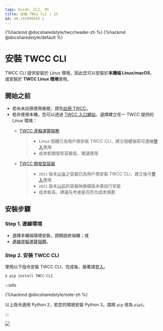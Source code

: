 ```yaml
---
tags: Guide, CLI, ZH
title: 安裝 TWCC CLI | zh
GA: UA-155999456-1
---
```


{%hackmd @docsharedstyle/twccheader-zh %}
{%hackmd @docsharedstyle/default %}

# 安裝 TWCC CLI

TWCC CLI 提供安裝於 Linux 環境，因此您可以安裝於**本機端 Linux/macOS**，或安裝於 **TWCC Linux 環境**使用。 

## 開始之前

- 若尚未註冊使用帳號，請先[註冊 TWCC](https://www.twcc.ai/)。
- 若非使用本機，您可以透過 [TWCC 入口網站](https://www.twcc.ai/)，選擇建立任一 TWCC 提供的 Linux 環境：
    - [<ins>TWCC 虛擬運算服務</ins>](https://man.twcc.ai/@twccdocs/doc-vcs-main-zh/https%3A%2F%2Fman.twcc.ai%2F%40twccdocs%2Fguide-vcs-create-zh)
      > - Linux 個體已為用戶預安裝 TWCC CLI，建立個體後即可連線[登入](https://man.twcc.ai/@twccdocs/guide-cli-signin-zh)使用
      > - 成本較開發型容器低，建議使用

    - [<ins>TWCC 開發型容器</ins>](https://man.twcc.ai/@twccdocs/doc-ccs-main-zh/%2F%40twccdocs%2Fguide-ccs-create-zh)
        > - `2021` 版本<ins>以後</ins>之容器已為用戶預安裝 TWCC CLI，建立後可[登入](https://man.twcc.ai/@twccdocs/guide-cli-signin-zh)使用
        > - `2021` 版本<ins>以前</ins>的容器映像檔版本需自行安裝
        > - 成本較高，建議先考慮是否符合成本規劃 

## 安裝步驟

### Step 1. 連線環境

- 選擇本機端環境安裝，請開啟終端機；或
- [連線虛擬運算個體](https://man.twcc.ai/@twccdocs/doc-vcs-main-zh/https%3A%2F%2Fman.twcc.ai%2F%40twccdocs%2Fvcs-guide-connect-to-linux-from-windows-zh)。


### Step 2. 安裝 TWCC CLI

使用以下指令安裝 TWCC CLI，完成後，接著請[登入](https://man.twcc.ai/@twccdocs/guide-cli-signin-zh)。

```bash
$ pip install TWCC-CLI
```

:::info

{%hackmd @docsharedstyle/note-zh %}

以上指令適用 Python 2，若您的環境安裝 Python 3，請將 `pip` 改為 `pip3`。  

:::

![](https://cos.twcc.ai/SYS-MANUAL/uploads/upload_74129ca51022a3c664d10fc3f69750f0.png)





